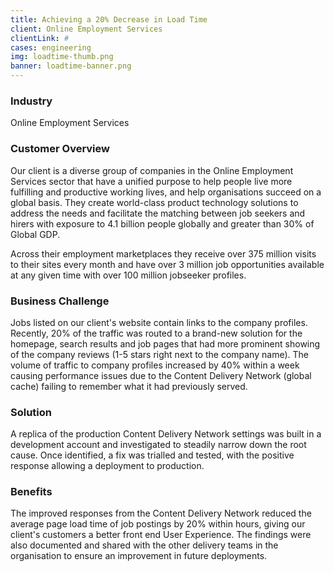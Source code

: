 ```yaml
---
title: Achieving a 20% Decrease in Load Time
client: Online Employment Services
clientLink: #
cases: engineering
img: loadtime-thumb.png
banner: loadtime-banner.png
---
```


### Industry

Online Employment Services

### Customer Overview

Our client is a diverse group of companies in the Online Employment Services sector that have a unified purpose to help people live more fulfilling and productive working lives, and help organisations succeed on a global basis. They create world-class product technology solutions to address the needs and facilitate the matching between job seekers and hirers with exposure to 4.1 billion people globally and greater than 30% of Global GDP.

Across their employment marketplaces they receive over 375 million visits to their sites every month and have over 3 million job opportunities available at any given time with over 100 million jobseeker profiles.

### Business Challenge

Jobs listed on our client's website contain links to the company profiles. Recently, 20% of the traffic was routed to a brand-new solution for the homepage, search results and job pages that had more prominent showing of the company reviews (1-5 stars right next to the company name). The volume of traffic to company profiles increased by 40% within a week causing performance issues due to the Content Delivery Network (global cache) failing to remember what it had previously served.

### Solution

A replica of the production Content Delivery Network settings was built in a development account and investigated to steadily narrow down the root cause. Once identified, a fix was trialled and tested, with the positive response allowing a deployment to production.

### Benefits

The improved responses from the Content Delivery Network reduced the average page load time of job postings by 20% within hours, giving our client's customers a better front end User Experience. The findings were also documented and shared with the other delivery teams in the organisation to ensure an improvement in future deployments.

